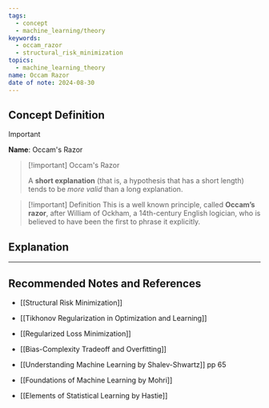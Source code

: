 ```yaml
---
tags:
  - concept
  - machine_learning/theory
keywords:
  - occam_razor
  - structural_risk_minimization
topics:
  - machine_learning_theory
name: Occam Razor
date of note: 2024-08-30
---
```


## Concept Definition

>[!important]
>**Name**: Occam's Razor

>[!important] Occam's Razor
>
>A **short explanation** (that is, a hypothesis that has a short length) tends to be *more valid* than a long explanation.

>[!important] Definition
>This is a well known principle, called **Occam’s razor**, after William of Ockham, a 14th-century English logician, who is believed to have been the first to phrase it explicitly.



## Explanation





-----------
##  Recommended Notes and References


- [[Structural Risk Minimization]]
- [[Tikhonov Regularization in Optimization and Learning]]
- [[Regularized Loss Minimization]]
- [[Bias-Complexity Tradeoff and Overfitting]]


- [[Understanding Machine Learning by Shalev-Shwartz]] pp 65
- [[Foundations of Machine Learning by Mohri]]
- [[Elements of Statistical Learning by Hastie]]
